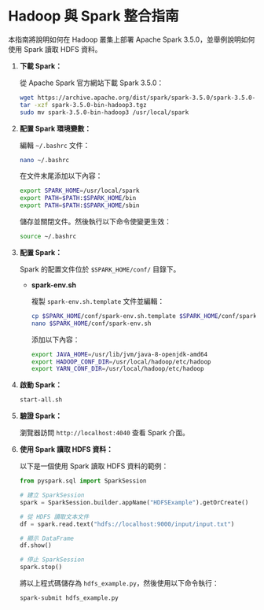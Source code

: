 # Hadoop 與 Spark 整合指南

本指南將說明如何在 Hadoop 叢集上部署 Apache Spark 3.5.0，並舉例說明如何使用 Spark 讀取 HDFS 資料。

1.  **下載 Spark：**

    從 Apache Spark 官方網站下載 Spark 3.5.0：

    ```bash
    wget https://archive.apache.org/dist/spark/spark-3.5.0/spark-3.5.0-bin-hadoop3.tgz
    tar -xzf spark-3.5.0-bin-hadoop3.tgz
    sudo mv spark-3.5.0-bin-hadoop3 /usr/local/spark
    ```

2.  **配置 Spark 環境變數：**

    編輯 `~/.bashrc` 文件：

    ```bash
    nano ~/.bashrc
    ```

    在文件末尾添加以下內容：

    ```bash
    export SPARK_HOME=/usr/local/spark
    export PATH=$PATH:$SPARK_HOME/bin
    export PATH=$PATH:$SPARK_HOME/sbin
    ```

    儲存並關閉文件。然後執行以下命令使變更生效：

    ```bash
    source ~/.bashrc
    ```

3.  **配置 Spark：**

    Spark 的配置文件位於 `$SPARK_HOME/conf/` 目錄下。

    *   **spark-env.sh**

        複製 `spark-env.sh.template` 文件並編輯：

        ```bash
        cp $SPARK_HOME/conf/spark-env.sh.template $SPARK_HOME/conf/spark-env.sh
        nano $SPARK_HOME/conf/spark-env.sh
        ```

        添加以下內容：

        ```bash
        export JAVA_HOME=/usr/lib/jvm/java-8-openjdk-amd64
        export HADOOP_CONF_DIR=/usr/local/hadoop/etc/hadoop
        export YARN_CONF_DIR=/usr/local/hadoop/etc/hadoop
        ```

4.  **啟動 Spark：**

    ```bash
    start-all.sh
    ```

5.  **驗證 Spark：**

    瀏覽器訪問 `http://localhost:4040` 查看 Spark 介面。

6.  **使用 Spark 讀取 HDFS 資料：**

    以下是一個使用 Spark 讀取 HDFS 資料的範例：

    ```python
    from pyspark.sql import SparkSession

    # 建立 SparkSession
    spark = SparkSession.builder.appName("HDFSExample").getOrCreate()

    # 從 HDFS 讀取文本文件
    df = spark.read.text("hdfs://localhost:9000/input/input.txt")

    # 顯示 DataFrame
    df.show()

    # 停止 SparkSession
    spark.stop()
    ```

    將以上程式碼儲存為 `hdfs_example.py`，然後使用以下命令執行：

    ```bash
    spark-submit hdfs_example.py